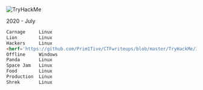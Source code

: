 <img src="https://tryhackme-badges.s3.amazonaws.com/Prim1Tive.png" alt="TryHackMe">

2020 - July

```HTML
Carnage     Linux
Lion        Linux
Hackers     Linux
<herf='https://github.com/Prim1Tive/CTFwriteups/blob/master/TryHackMe/Inclusion.md'>Fortune</herf>     Linux
Offline     Windows
Panda       Linux
Space Jam   Linux
Food        Linux
Production  Linux
Shrek       Linux
```
